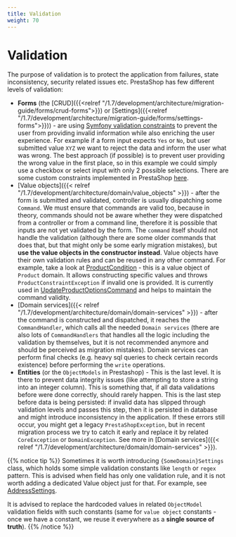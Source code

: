 ```yaml
---
title: Validation
weight: 70
---
```


# Validation

The purpose of validation is to protect the application from failures, state inconsistency, security related issues etc. PrestaShop has few different levels of validation:
* **Forms** (the [CRUD]({{<relref "/1.7/development/architecture/migration-guide/forms/crud-forms">}}) or [Settings]({{<relref "/1.7/development/architecture/migration-guide/forms/settings-forms">}})) - are using [Symfony validation constraints](https://symfony.com/doc/3.4/validation.html#constraints) to prevent the user from providing invalid information while also enriching the user experience. For example if a form input expects `Yes` or `No`, but user submitted value `XYZ` we want to reject the data and inform the user what was wrong. The best approach (if possible) is to prevent user providing the wrong value in the first place, so in this example we could simply use a checkbox or select input with only 2 possible selections. There are some custom constraints implemented in PrestaShop [here](https://github.com/PrestaShop/PrestaShop/tree/1.7.8.x/src/Core/ConstraintValidator).
* [Value objects]({{< relref "/1.7/development/architecture/domain/value_objects" >}}) - after the form is submitted and validated, controller is usually dispatching some `Command`. We must ensure that commands are valid too, because in theory, commands should not be aware whether they were dispatched from a controller or from a command line, therefore it is possible that inputs are not yet validated by the form. The `command` itself should not handle the validation (although there are some older commands that does that, but that might only be some early migration mistakes), but **use the value objects in the constructor instead**. Value objects have their own validation rules and can be reused in any other command. For example, take a look at [ProductCondition](https://github.com/PrestaShop/PrestaShop/blob/1.7.8.x/src/Core/Domain/Product/ValueObject/ProductCondition.php) - this is a value object of `Product` domain. It allows constructing specific values and throws `ProductConstraintException` if invalid one is provided. It is currently used in [UpdateProductOptionsCommand](https://github.com/PrestaShop/PrestaShop/blob/1.7.8.x/src/Core/Domain/Product/Command/UpdateProductOptionsCommand.php) and helps to maintain the command validity.
* [Domain services]({{< relref "/1.7/development/architecture/domain/domain-services" >}}) - after the command is constructed and dispatched, it reaches the `CommandHandler`, which calls all the needed `Domain services` (there are also lots of `CommandHandlers` that handles all the logic including the validation by themselves, but it is not recommended anymore and should be perceived as migration mistakes). Domain services can perform final checks (e.g. heavy sql queries to check certain records existence) before performing the `write` operations.
* **Entities** (or the `ObjectModels` in Prestashop) - This is the last level. It is there to prevent data integrity issues (like attempting to store a string into an integer column). This is something that, if all data validations before were done correctly, should rarely happen. This is the last step before data is being persisted: if invalid data has slipped through validation levels and passes this step, then it is persisted in database and might introduce inconsistency in the application. If these errors still occur, you might get a legacy `PrestaShopException`, but in recent migration process we try to catch it early and replace it by related `CoreException` or `DomainException`. See more in [Domain services]({{< relref "/1.7/development/architecture/domain/domain-services" >}}).

{{% notice tip %}}
Sometimes it is worth introducing `{SomeDomain}Settings` class, which holds some simple validation constants like `length` or `regex` pattern. This is advised when field has only one validation rule, and it is not worth adding a dedicated Value object just for that. For example, see [AddressSettings](https://github.com/PrestaShop/PrestaShop/blob/1.7.8.x/src/Core/Domain/Address/AddressSettings.php).

It is advised to replace the hardcoded values in related `ObjectModel` validation fields with such constants (same for `value object` constants - once we have a constant, we reuse it everywhere as a **single source of truth**).
{{% /notice %}}
